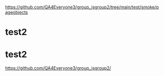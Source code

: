 

https://github.com/QA4Everyone3/group_jsgroup2/tree/main/test/smoke/pageobjects

# test2

# test2


https://github.com/QA4Everyone3/group_jsgroup2/
